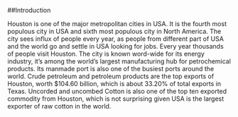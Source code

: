 ##Introduction

Houston is one of the major metropolitan cities in USA. It is the fourth most populous city in USA and sixth most populous city in North America. The city sees influx of people every year, as people from different part of USA and the world go and settle in USA looking for jobs. Every year thousands of people visit Houston. The city is known word-wide for its energy industry, it’s among the world’s largest manufacturing hub for petrochemical products. Its manmade port is also one of the busiest ports around the world. Crude petroleum and petroleum products are the top exports of Houston, worth $104.60 billion, which is about 33.20% of total exports in Texas. Uncorded and uncombed Cotton is also one of the top ten exported commodity from Houston, which is not surprising given USA is the largest exporter of raw cotton in the world.
